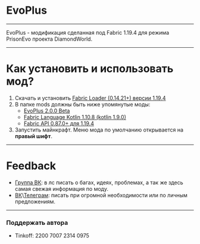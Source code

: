# EvoPlus

---

EvoPlus - модификация сделанная под Fabric 1.19.4 для режима PrisonEvo проекта DiamondWorld.

---

# Как установить и использовать мод?
1. Скачать и установить [Fabric Loader (0.14.21+) версии 1.19.4](https://fabricmc.net/use/installer)
2. В папке mods должны быть ниже упомянутые моды:
   * [EvoPlus 2.0.0 Beta](https://github.com/asyncdargen/evo-plus/releases/2.0.0-beta)
   * [Fabric Language Kotlin 1.10.8 (kotlin 1.9.0)](https://modrinth.com/mod/fabric-language-kotlin/version/1.10.8+kotlin.1.9.0)
   * [Fabric API 0.87.0+ для 1.19.4](https://modrinth.com/mod/fabric-api/version/0.87.0+1.19.4)
3. Запустить майнкрафт. Меню мода по умолчанию открывается на **правый шифт**.
---

# Feedback
* [Группа ВК](https://vk.com/evo_pluss): в лс писать о багах, идеях, проблемах, а так же здесь самая свежая информация по моду.
* [ВК](https://vk.com/evo_pluss)\\[Телеграм](https://asyncdargen.t.me/): писать при огромной необходимости или по личным предложениям.

---

### Поддержать автора
 * Tinkoff: 2200 7007 2314 0975